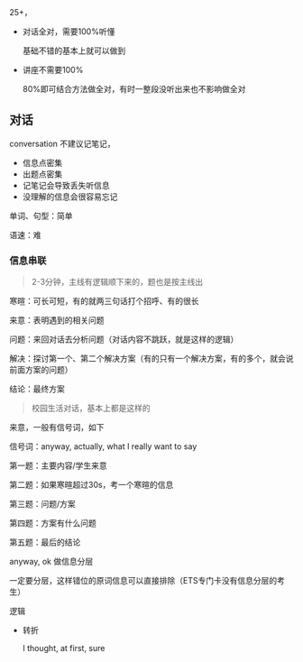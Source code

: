 25+，

- 对话全对，需要100%听懂

  基础不错的基本上就可以做到

- 讲座不需要100%

  80%即可结合方法做全对，有时一整段没听出来也不影响做全对



## 对话

conversation 不建议记笔记，

- 信息点密集
- 出题点密集
- 记笔记会导致丢失听信息
- 没理解的信息会很容易忘记



单词、句型：简单

语速：难

### 信息串联

> 2-3分钟，主线有逻辑顺下来的，题也是按主线出

寒暄：可长可短，有的就两三句话打个招呼、有的很长

来意：表明遇到的相关问题

问题：来回对话去分析问题（对话内容不跳跃，就是这样的逻辑）

解决：探讨第一个、第二个解决方案（有的只有一个解决方案，有的多个，就会说前面方案的问题）

结论：最终方案

> 校园生活对话，基本上都是这样的



来意，一般有信号词，如下

信号词：anyway, actually, what I really want to say

第一题：主要内容/学生来意

第二题：如果寒暄超过30s，考一个寒暄的信息

第三题：问题/方案

第四题：方案有什么问题

第五题：最后的结论



anyway, ok 做信息分层

一定要分层，这样错位的原词信息可以直接排除（ETS专门卡没有信息分层的考生）





逻辑

- 转折

  I thought, at first, sure

  
